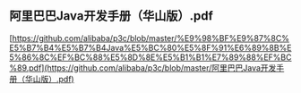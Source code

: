 ## **阿里巴巴Java开发手册（华山版）.pdf**

 [https://github.com/alibaba/p3c/blob/master/%E9%98%BF%E9%87%8C%E5%B7%B4%E5%B7%B4Java%E5%BC%80%E5%8F%91%E6%89%8B%E5%86%8C%EF%BC%88%E5%8D%8E%E5%B1%B1%E7%89%88%EF%BC%89.pdf](https://github.com/alibaba/p3c/blob/master/阿里巴巴Java开发手册（华山版）.pdf) 